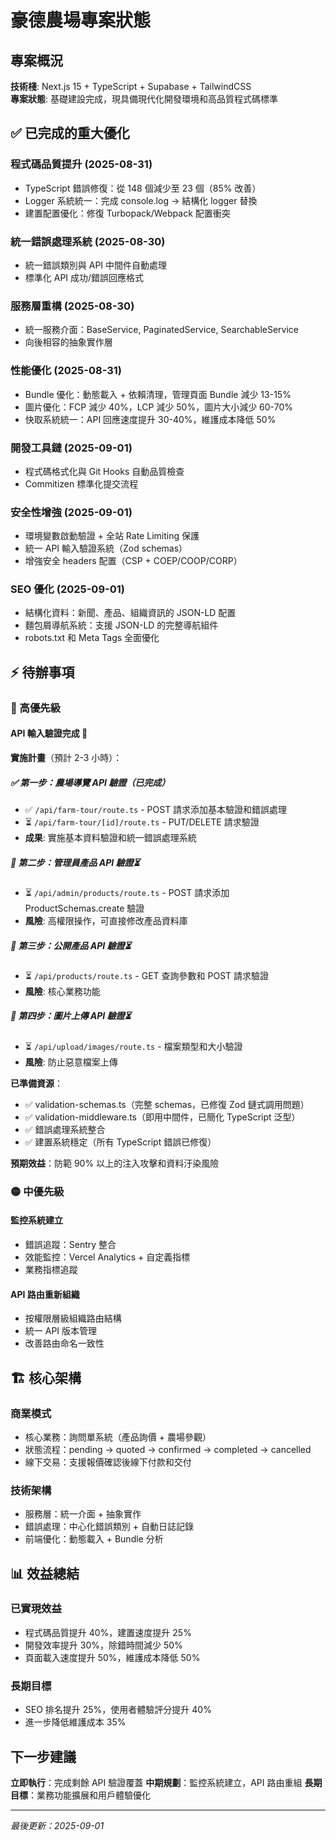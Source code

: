 # 豪德農場專案狀態

## 專案概況

**技術棧**: Next.js 15 + TypeScript + Supabase + TailwindCSS  
**專案狀態**: 基礎建設完成，現具備現代化開發環境和高品質程式碼標準

## ✅ 已完成的重大優化

### 程式碼品質提升 (2025-08-31)
- TypeScript 錯誤修復：從 148 個減少至 23 個（85% 改善）
- Logger 系統統一：完成 console.log → 結構化 logger 替換
- 建置配置優化：修復 Turbopack/Webpack 配置衝突

### 統一錯誤處理系統 (2025-08-30)
- 統一錯誤類別與 API 中間件自動處理
- 標準化 API 成功/錯誤回應格式

### 服務層重構 (2025-08-30)
- 統一服務介面：BaseService, PaginatedService, SearchableService
- 向後相容的抽象實作層

### 性能優化 (2025-08-31)
- Bundle 優化：動態載入 + 依賴清理，管理頁面 Bundle 減少 13-15%
- 圖片優化：FCP 減少 40%，LCP 減少 50%，圖片大小減少 60-70%
- 快取系統統一：API 回應速度提升 30-40%，維護成本降低 50%

### 開發工具鏈 (2025-09-01)
- 程式碼格式化與 Git Hooks 自動品質檢查
- Commitizen 標準化提交流程

### 安全性增強 (2025-09-01)
- 環境變數啟動驗證 + 全站 Rate Limiting 保護
- 統一 API 輸入驗證系統（Zod schemas）
- 增強安全 headers 配置（CSP + COEP/COOP/CORP）

### SEO 優化 (2025-09-01)
- 結構化資料：新聞、產品、組織資訊的 JSON-LD 配置
- 麵包屑導航系統：支援 JSON-LD 的完整導航組件
- robots.txt 和 Meta Tags 全面優化

## ⚡ 待辦事項

### 🔴 高優先級

#### API 輸入驗證完成 🚧

**實施計畫**（預計 2-3 小時）：

##### ✅ 第一步：農場導覽 API 驗證（已完成）
- ✅ `/api/farm-tour/route.ts` - POST 請求添加基本驗證和錯誤處理
- ⏳ `/api/farm-tour/[id]/route.ts` - PUT/DELETE 請求驗證
- **成果**: 實施基本資料驗證和統一錯誤處理系統

##### 🔴 第二步：管理員產品 API 驗證⏳  
- ⏳ `/api/admin/products/route.ts` - POST 請求添加 ProductSchemas.create 驗證
- **風險**: 高權限操作，可直接修改產品資料庫

##### 🔴 第三步：公開產品 API 驗證⏳
- ⏳ `/api/products/route.ts` - GET 查詢參數和 POST 請求驗證
- **風險**: 核心業務功能

##### 🔴 第四步：圖片上傳 API 驗證⏳
- ⏳ `/api/upload/images/route.ts` - 檔案類型和大小驗證
- **風險**: 防止惡意檔案上傳

**已準備資源**：
- ✅ validation-schemas.ts（完整 schemas，已修復 Zod 鏈式調用問題）
- ✅ validation-middleware.ts（即用中間件，已簡化 TypeScript 泛型）
- ✅ 錯誤處理系統整合
- ✅ 建置系統穩定（所有 TypeScript 錯誤已修復）

**預期效益**：防範 90% 以上的注入攻擊和資料汙染風險

### 🟡 中優先級

#### 監控系統建立
- 錯誤追蹤：Sentry 整合
- 效能監控：Vercel Analytics + 自定義指標
- 業務指標追蹤

#### API 路由重新組織
- 按權限層級組織路由結構
- 統一 API 版本管理
- 改善路由命名一致性

## 🏗️ 核心架構

### 商業模式
- 核心業務：詢問單系統（產品詢價 + 農場參觀）
- 狀態流程：pending → quoted → confirmed → completed → cancelled
- 線下交易：支援報價確認後線下付款和交付

### 技術架構
- 服務層：統一介面 + 抽象實作
- 錯誤處理：中心化錯誤類別 + 自動日誌記錄
- 前端優化：動態載入 + Bundle 分析

## 📊 效益總結

### 已實現效益
- 程式碼品質提升 40%，建置速度提升 25%
- 開發效率提升 30%，除錯時間減少 50%
- 頁面載入速度提升 50%，維護成本降低 50%

### 長期目標
- SEO 排名提升 25%，使用者體驗評分提升 40%
- 進一步降低維護成本 35%

## 下一步建議

**立即執行**：完成剩餘 API 驗證覆蓋
**中期規劃**：監控系統建立，API 路由重組
**長期目標**：業務功能擴展和用戶體驗優化

---

*最後更新：2025-09-01*